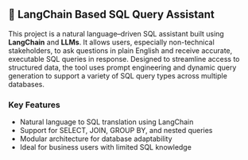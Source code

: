 ## 💬 LangChain Based SQL Query Assistant

This project is a natural language–driven SQL assistant built using **LangChain** and **LLMs**. It allows users, especially non-technical stakeholders, to ask questions in plain English and receive accurate, executable SQL queries in response. Designed to streamline access to structured data, the tool uses prompt engineering and dynamic query generation to support a variety of SQL query types across multiple databases.

### Key Features

- Natural language to SQL translation using LangChain  
- Support for SELECT, JOIN, GROUP BY, and nested queries  
- Modular architecture for database adaptability  
- Ideal for business users with limited SQL knowledge
